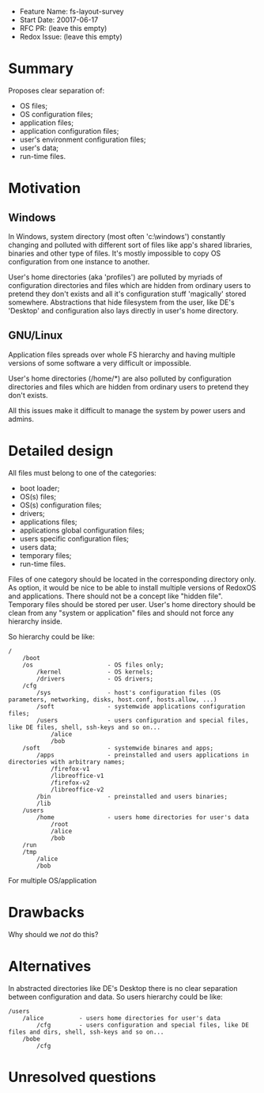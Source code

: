 - Feature Name: fs-layout-survey
- Start Date: 20017-06-17
- RFC PR: (leave this empty)
- Redox Issue: (leave this empty)

# Summary
[summary]: #summary
Proposes clear separation of:
- OS files;
- OS configuration files;
- application files; 
- application configuration files; 
- user's environment configuration files;
- user's data;
- run-time files.

# Motivation
[motivation]: #motivation
## Windows
In Windows, system directory (most often 'c:\windows') constantly changing and polluted with different sort of files
like app's shared libraries, binaries and other type of files.
It's mostly impossible to copy OS configuration from one instance to another.

User's home directories (aka 'profiles') are polluted by myriads of configuration directories and files which are hidden
from ordinary users to pretend they don't exists and all it's configuration stuff 'magically' stored somewhere.
Abstractions that hide filesystem from the user, like DE's 'Desktop' and configuration also lays directly 
in user's home directory.

## GNU/Linux
Application files spreads over whole FS hierarchy and having multiple versions of some software a very difficult or impossible.

User's home directories (/home/*) are also polluted by configuration directories and files which are hidden
from ordinary users to pretend they don't exists.

All this issues make it difficult to manage the system by power users and admins.

# Detailed design
[design]: #detailed-design
All files must belong to one of the categories:
- boot loader;
- OS(s) files;
- OS(s) configuration files;
- drivers;
- applications files; 
- applications global configuration files; 
- users specific configuration files;
- users data;
- temporary files;
- run-time files.

Files of one category should be located in the corresponding directory only.
As option, it would be nice to be able to install multiple versions of RedoxOS and applications.
There should not be a concept like "hidden file".
Temporary files should be stored per user.
User's home directory should be clean from any "system or application" files and should not force any hierarchy inside.

So hierarchy could be like:
```
/
    /boot 
    /os                     - OS files only;
        /kernel             - OS kernels;
        /drivers            - OS drivers;
    /cfg
        /sys                - host's configuration files (OS parameters, networking, disks, host.conf, hosts.allow, ...)
        /soft               - systemwide applications configuration files;
        /users              - users configuration and special files, like DE files, shell, ssh-keys and so on...
            /alice
            /bob
    /soft                   - systemwide binares and apps;
        /apps               - preinstalled and users applications in directories with arbitrary names;
            /firefox-v1
            /libreoffice-v1
            /firefox-v2
            /libreoffice-v2
        /bin                - preinstalled and users binaries;
        /lib
    /users                  
        /home               - users home directories for user's data
            /root
            /alice           
            /bob
    /run
    /tmp
        /alice
        /bob
```
For multiple OS/application 
# Drawbacks
[drawbacks]: #drawbacks

Why should we *not* do this?

# Alternatives
[alternatives]: #alternatives
In abstracted directories like DE's Desktop there is no clear separation between configuration and data.
So users hierarchy could be like:
```
/users                  
    /alice          - users home directories for user's data
        /cfg        - users configuration and special files, like DE files and dirs, shell, ssh-keys and so on...
    /bobe
        /cfg        

```
# Unresolved questions
[unresolved]: #unresolved-questions
